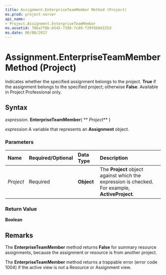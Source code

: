 ```yaml
---
title: Assignment.EnterpriseTeamMember Method (Project)
ms.prod: project-server
api_name:
- Project.Assignment.EnterpriseTeamMember
ms.assetid: 706a7f8b-b545-7398-7c09-f29f6b8d225d
ms.date: 06/08/2017
---
```



# Assignment.EnterpriseTeamMember Method (Project)

Indicates whether the specified assignment belongs to the project. **True** if the assignment belongs to the specified project; otherwise **False**. Available in Project Professional only.


## Syntax

 _expression_. **EnterpriseTeamMember**( ** _Project_** )

 _expression_ A variable that represents an **Assignment** object.


### Parameters



|**Name**|**Required/Optional**|**Data Type**|**Description**|
|:-----|:-----|:-----|:-----|
| _Project_|Required|**Object**|The **Project** object against which the expression is checked. For example, **ActiveProject**.|

### Return Value

 **Boolean**


## Remarks

The **EnterpriseTeamMember** method returns **False** for summary resource assignments, because the assignment or resource is from another project.

The **EnterpriseTeamMember** method returns a trappable error (error code 1004) if the active view is not a Resource or Assignment view.


